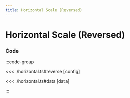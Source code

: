 ```yaml
---
title: Horizontal Scale (Reversed)
---
```


# Horizontal Scale (Reversed)

<script setup>
import {reverse as config} from './horizontal';
</script>

<Chart
  :type="config.type"
  :options="config.options"
  :data="config.data"
/>

### Code

:::code-group

<<< ./horizontal.ts#reverse [config]

<<< ./horizontal.ts#data [data]

:::
